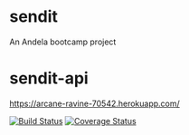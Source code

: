 # sendit
An Andela bootcamp project

# sendit-api
https://arcane-ravine-70542.herokuapp.com/

[![Build Status](https://travis-ci.com/nwamugo/sendit.svg?branch=api)](https://travis-ci.com/nwamugo/sendit)
[![Coverage Status](https://coveralls.io/repos/github/nwamugo/sendit/badge.svg?branch=api)](https://coveralls.io/github/nwamugo/sendit?branch=api)


